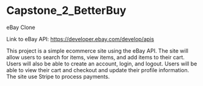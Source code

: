 # Capstone_2_BetterBuy

eBay Clone

Link to eBay API: https://developer.ebay.com/develop/apis

This project is a simple ecommerce site using the eBay API. The site will allow users to search for items, view items, and add items to their cart. Users will also be able to create an account, login, and logout. Users will be able to view their cart and checkout and update their profile information. The site use Stripe to process payments.

